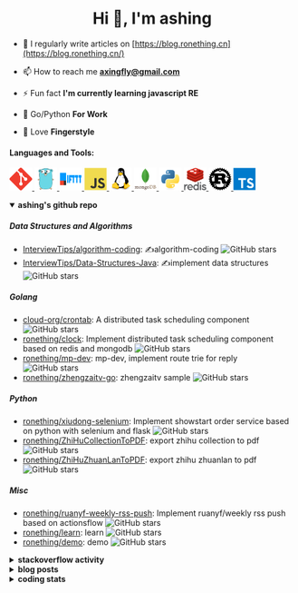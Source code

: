 <h1 align="center">Hi 👋, I'm ashing</h1>

- 📝 I regularly write articles on [https://blog.ronething.cn](https://blog.ronething.cn/)

- 📫 How to reach me **axingfly@gmail.com**

- ⚡ Fun fact **I'm currently learning javascript RE**

- 🧱 Go/Python **For Work**

- 🎸 Love **Fingerstyle**

<h4 align="left">Languages and Tools:</h4>
<p align="left"> <a href="https://git-scm.com/" target="_blank" rel="noreferrer"> <img src="./icons/git-scm-icon.svg" alt="git" width="40" height="40"/> </a> <a href="https://golang.org" target="_blank" rel="noreferrer"> <img src="./icons/go-original.svg" alt="go" width="40" height="40"/> </a> <a href="https://ifttt.com/" target="_blank" rel="noreferrer"> <img src="./icons/ifttt-ar21.svg" alt="ifttt" width="40" height="40"/> </a> <a href="https://developer.mozilla.org/en-US/docs/Web/JavaScript" target="_blank" rel="noreferrer"> <img src="./icons/javascript-original.svg" alt="javascript" width="40" height="40"/> </a> <a href="https://www.linux.org/" target="_blank" rel="noreferrer"> <img src="./icons/linux-original.svg" alt="linux" width="40" height="40"/> </a> <a href="https://www.mongodb.com/" target="_blank" rel="noreferrer"> <img src="./icons/mongodb-original-wordmark.svg" alt="mongodb" width="40" height="40"/> </a> <a href="https://www.python.org" target="_blank" rel="noreferrer"> <img src="./icons/python-original.svg" alt="python" width="40" height="40"/> </a> <a href="https://redis.io" target="_blank" rel="noreferrer"> <img src="./icons/redis-original-wordmark.svg" alt="redis" width="40" height="40"/> </a> <a href="https://www.rust-lang.org" target="_blank" rel="noreferrer"> <img src="https://raw.githubusercontent.com/devicons/devicon/master/icons/rust/rust-plain.svg" alt="rust" width="40" height="40"/> </a> <a href="https://www.typescriptlang.org/" target="_blank" rel="noreferrer"> <img src="./icons/typescript-original.svg" alt="typescript" width="40" height="40"/> </a> </p>

<details open>
  <summary><b>ashing's github repo</b></summary>

##### Data Structures and Algorithms

- [InterviewTips/algorithm-coding](https://github.com/InterviewTips/algorithm-coding): ✍️algorithm-coding  ![GitHub stars](https://img.shields.io/github/stars/InterviewTips/algorithm-coding?style=flat-square)
- [InterviewTips/Data-Structures-Java](https://github.com/InterviewTips/Data-Structures-Java): ✍️implement data structures ![GitHub stars](https://img.shields.io/github/stars/InterviewTips/Data-Structures-Java?style=flat-square)

##### Golang

- [cloud-org/crontab](https://github.com/cloud-org/crontab): A distributed task scheduling component ![GitHub stars](https://img.shields.io/github/stars/cloud-org/crontab?style=flat-square)
- [ronething/clock](https://github.com/ronething/clock): Implement distributed task scheduling component based on redis and mongodb ![GitHub stars](https://img.shields.io/github/stars/ronething/clock?style=flat-square)
- [ronething/mp-dev](https://github.com/ronething/mp-dev): mp-dev, implement route trie for reply ![GitHub stars](https://img.shields.io/github/stars/ronething/mp-dev?style=flat-square)
- [ronething/zhengzaitv-go](https://github.com/ronething/zhengzaitv-go): zhengzaitv sample ![GitHub stars](https://img.shields.io/github/stars/ronething/zhengzaitv-go?style=flat-square)

##### Python

- [ronething/xiudong-selenium](https://github.com/ronething/xiudong-selenium): Implement showstart order service based on python with selenium and flask ![GitHub stars](https://img.shields.io/github/stars/ronething/xiudong-selenium?style=flat-square)
- [ronething/ZhiHuCollectionToPDF](https://github.com/ronething/ZhiHuCollectionToPDF): export zhihu collection to pdf ![GitHub stars](https://img.shields.io/github/stars/ronething/ZhiHuCollectionToPDF?style=flat-square)
- [ronething/ZhiHuZhuanLanToPDF](https://github.com/ronething/ZhiHuZhuanLanToPDF): export zhihu zhuanlan to pdf ![GitHub stars](https://img.shields.io/github/stars/ronething/ZhiHuZhuanLanToPDF?style=flat-square)

##### Misc

- [ronething/ruanyf-weekly-rss-push](https://github.com/ronething/ruanyf-weekly-rss-push): Implement ruanyf/weekly rss push based on actionsflow ![GitHub stars](https://img.shields.io/github/stars/ronething/ifttt?style=flat-square)
- [ronething/learn](https://github.com/ronething/learn): learn ![GitHub stars](https://img.shields.io/github/stars/ronething/learn?style=flat-square)
- [ronething/demo](https://github.com/ronething/demo): demo ![GitHub stars](https://img.shields.io/github/stars/ronething/demo?style=flat-square)

</details>

<details>
  <summary><b>stackoverflow activity</b></summary>
  <br/>

<!-- STACKOVERFLOW:START -->
- [Answer by ashing for Golang Logrus Enable Opentelemetry Trace ID and Span ID in all Application Logs](https://stackoverflow.com/questions/72812236/golang-logrus-enable-opentelemetry-trace-id-and-span-id-in-all-application-logs/72839497#72839497)
- [Answer by ashing for Docker: Go server does not respond](https://stackoverflow.com/questions/72783444/docker-go-server-does-not-respond/72783904#72783904)
- [Answer by ashing for Why does an array field in a Go struct default to null when inserted into mongoDB database?](https://stackoverflow.com/questions/72724175/why-does-an-array-field-in-a-go-struct-default-to-null-when-inserted-into-mongod/72781724#72781724)
- [Answer by ashing for Mongodb how to search by regex OR on many fields?](https://stackoverflow.com/questions/72780053/mongodb-how-to-search-by-regex-or-on-many-fields/72780187#72780187)
- [Answer by ashing for How to create a dictionary out of weird list format?](https://stackoverflow.com/questions/72779914/how-to-create-a-dictionary-out-of-weird-list-format/72779993#72779993)
<!-- STACKOVERFLOW:END -->
</details>

<details>
  <summary><b>blog posts</b></summary>
  <br/>

<!-- BLOG-POST-LIST:START -->
 - [zhengzaitv-go release](https://blog.ronething.cn/20220629-zhengzaitv-go.html) - 2022-06-29T09:59:23Z
 - [go-zero gin jaeger trace](https://blog.ronething.cn/20220628-go-zero-trace-gin.html) - 2022-06-28T09:59:23Z
 - [function compute](https://blog.ronething.cn/20220606-functioncompute.html) - 2022-06-06T09:59:23Z
 - [blog github actions config](https://blog.ronething.cn/20220522-github-actions.html) - 2022-05-22T10:44:26Z
 - [implement showstart order service based on python and selenium](https://blog.ronething.cn/20220416-xiudong-selenium.html) - 2022-04-16T23:27:44Z<!-- BLOG-POST-LIST:END -->

</details>

  
<details>
  <summary><b>coding stats</b></summary>
  <br/>

<!--START_SECTION:waka-->
**🐱 My GitHub Data** 

> 🏆 16 Contributions in the Year 2023
 > 
> 📦 699.3 kB Used in GitHub's Storage 
 > 
> 📜 63 Public Repositories 
 > 
**I'm a Night 🦉** 

```text
🌞 Morning    45 commits     ███░░░░░░░░░░░░░░░░░░░░░░   11.6% 
🌆 Daytime    132 commits    ████████░░░░░░░░░░░░░░░░░   34.02% 
🌃 Evening    145 commits    █████████░░░░░░░░░░░░░░░░   37.37% 
🌙 Night      66 commits     ████░░░░░░░░░░░░░░░░░░░░░   17.01%
```
📅 **I'm Most Productive on Saturday** 

```text
Monday       44 commits     ██░░░░░░░░░░░░░░░░░░░░░░░   11.34% 
Tuesday      34 commits     ██░░░░░░░░░░░░░░░░░░░░░░░   8.76% 
Wednesday    49 commits     ███░░░░░░░░░░░░░░░░░░░░░░   12.63% 
Thursday     40 commits     ██░░░░░░░░░░░░░░░░░░░░░░░   10.31% 
Friday       55 commits     ███░░░░░░░░░░░░░░░░░░░░░░   14.18% 
Saturday     85 commits     █████░░░░░░░░░░░░░░░░░░░░   21.91% 
Sunday       81 commits     █████░░░░░░░░░░░░░░░░░░░░   20.88%
```


📊 **This Week I Spent My Time On** 

```text
⌚︎ Time Zone: Asia/Shanghai

💬 Programming Languages: 
Go                       9 hrs 7 mins        ████████████████████░░░░░   82.65% 
YAML                     37 mins             █░░░░░░░░░░░░░░░░░░░░░░░░   5.67% 
Makefile                 19 mins             ░░░░░░░░░░░░░░░░░░░░░░░░░   2.99% 
Markdown                 18 mins             ░░░░░░░░░░░░░░░░░░░░░░░░░   2.84% 
Text                     12 mins             ░░░░░░░░░░░░░░░░░░░░░░░░░   1.84%

🔥 Editors: 
IntelliJ                 11 hrs 2 mins       █████████████████████████   100.0%

💻 Operating System: 
Mac                      11 hrs 2 mins       █████████████████████████   100.0%
```

**I Mostly Code in Go** 

```text
Go                       32 repos            █████████░░░░░░░░░░░░░░░░   37.21% 
Python                   23 repos            ██████░░░░░░░░░░░░░░░░░░░   26.74% 
Vue                      6 repos             █░░░░░░░░░░░░░░░░░░░░░░░░   6.98% 
Jupyter Notebook         4 repos             █░░░░░░░░░░░░░░░░░░░░░░░░   4.65% 
HTML                     4 repos             █░░░░░░░░░░░░░░░░░░░░░░░░   4.65%
```



 Last Updated on 07/01/2023 09:55:06 UTC+08:00
<!--END_SECTION:waka-->

</details>
